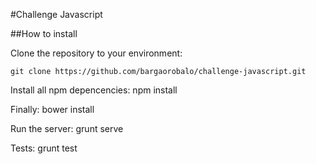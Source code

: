 #Challenge Javascript

##How to install

Clone the repository to your environment:

    git clone https://github.com/bargaorobalo/challenge-javascript.git

Install all npm depencencies:
    npm install

Finally:
    bower install


Run the server:
    grunt serve
    
Tests:
    grunt test
